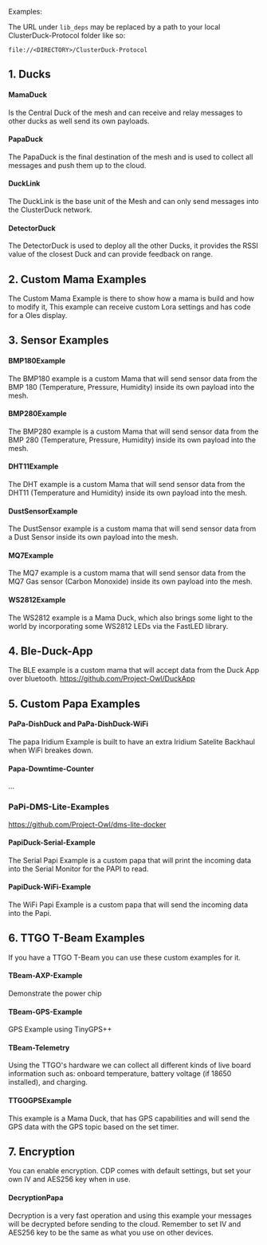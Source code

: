 Examples:

The URL under `lib_deps` may be replaced by a path to your local ClusterDuck-Protocol folder like so:
```
file://<DIRECTORY>/ClusterDuck-Protocol
```

## 1. Ducks

#### MamaDuck
Is the Central Duck of the mesh and can receive and relay messages to other ducks as well send its own payloads.

#### PapaDuck
The PapaDuck is the final destination of the mesh and is used to collect all messages and push them up to the cloud.

#### DuckLink
The DuckLink is the base unit of the Mesh and can only send messages into the ClusterDuck network.

#### DetectorDuck
The DetectorDuck is used to deploy all the other Ducks, it provides the RSSI value of the closest Duck and can provide feedback on range.

## 2. Custom Mama Examples
The Custom Mama Example is there to show how a mama is build and how to modify it, This example can receive custom Lora settings and has code for a Oles display.

## 3. Sensor Examples

#### BMP180Example
The BMP180 example is a custom Mama that will send sensor data from the BMP 180 (Temperature, Pressure, Humidity) inside its own payload into the mesh.

#### BMP280Example
The BMP280 example is a custom Mama that will send sensor data from the BMP 280 (Temperature, Pressure, Humidity) inside its own payload into the mesh.

#### DHT11Example
The DHT example is a custom Mama that will send sensor data from the DHT11 (Temperature and Humidity) inside its own payload into the mesh.

#### DustSensorExample
The DustSensor example is a custom mama that will send sensor data from a Dust Sensor inside its own payload into the mesh.

#### MQ7Example
The MQ7 example is a custom mama that will send sensor data from the MQ7 Gas sensor (Carbon Monoxide) inside its own payload into the mesh.

#### WS2812Example
The WS2812 example is a Mama Duck, which also brings some light to the world by incorporating some WS2812 LEDs via the FastLED library.

## 4. Ble-Duck-App
The BLE example is a custom mama that will accept data from the Duck App over bluetooth.
https://github.com/Project-Owl/DuckApp

## 5. Custom Papa Examples

#### PaPa-DishDuck and PaPa-DishDuck-WiFi
The papa Iridium Example is built to have an extra Iridium Satelite Backhaul when WiFi breakes down.

#### Papa-Downtime-Counter
...

### PaPi-DMS-Lite-Examples
https://github.com/Project-Owl/dms-lite-docker

#### PapiDuck-Serial-Example
The Serial Papi Example is a custom papa that will print the incoming data into the Serial Monitor for the PAPI to read.

#### PapiDuck-WiFi-Example
The WiFi Papi Example is a custom papa that will send the incoming data into the Papi.

## 6. TTGO T-Beam Examples
If you have a TTGO T-Beam you can use these custom examples for it.

#### TBeam-AXP-Example
Demonstrate the power chip

#### TBeam-GPS-Example
GPS Example using TinyGPS++

#### TBeam-Telemetry
Using the TTGO's hardware we can collect all different kinds of live board information such as: onboard temperature, battery voltage (if 18650 installed), and charging.

#### TTGOGPSExample
This example is a Mama Duck, that has GPS capabilities and will send the GPS data with the GPS topic based on the set timer.

## 7. Encryption
You can enable encryption. CDP comes with default settings, but set your own IV and AES256 key when in use.

#### DecryptionPapa
Decryption is a very fast operation and using this example your messages will be decrypted before sending to the cloud. Remember to set IV and AES256 key to be the same as what you use on other devices.

